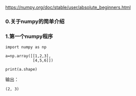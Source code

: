 https://numpy.org/doc/stable/user/absolute_beginners.html

### 0.关于numpy的简单介绍



### 1.第一个numpy程序

```
import numpy as np  
  
a=np.array([[1,2,3],  
            [4,5,6]])  
  
print(a.shape)
```

输出：

```
(2, 3)
```

